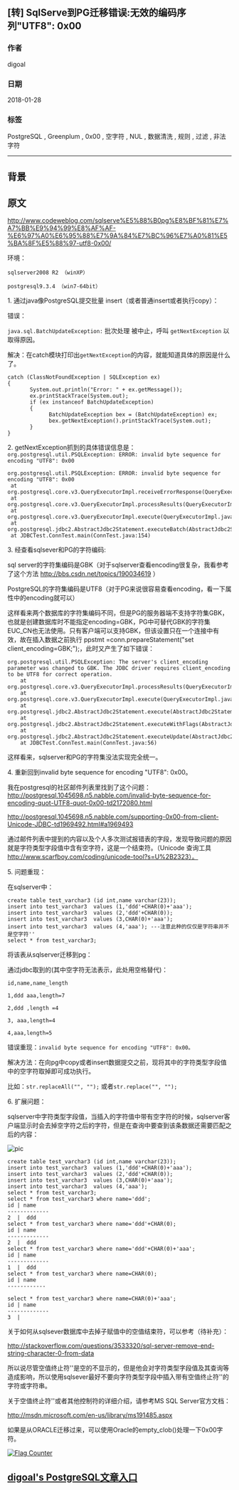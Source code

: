 ## [转] SqlServe到PG迁移错误:无效的编码序列"UTF8": 0x00  
          
### 作者          
digoal          
          
### 日期          
2018-01-28          
          
### 标签          
PostgreSQL , Greenplum , 0x00 , 空字符 , NUL , 数据清洗 , 规则 , 过滤 , 非法字符          
          
----          
          
## 背景       
## 原文
  
http://www.codeweblog.com/sqlserve%E5%88%B0pg%E8%BF%81%E7%A7%BB%E9%94%99%E8%AF%AF-%E6%97%A0%E6%95%88%E7%9A%84%E7%BC%96%E7%A0%81%E5%BA%8F%E5%88%97-utf8-0x00/  
  
环境：  
  
```  
sqlserver2008 R2 （winXP）  
  
postgresql9.3.4 （win7-64bit）  
```  
  
1\. 通过java像PostgreSQL提交批量 insert（或者普通insert或者执行copy）：  
  
错误：  
  
```java.sql.BatchUpdateException:``` 批次处理 被中止，呼叫 ```getNextException``` 以取得原因。  
  
解决：在catch模块打印出```getNextException```的内容，就能知道具体的原因是什么了。  
  
```  
catch (ClassNotFoundException | SQLException ex)  
{  
       System.out.println("Error: " + ex.getMessage());  
       ex.printStackTrace(System.out);  
       if (ex instanceof BatchUpdateException)  
       {  
             BatchUpdateException bex = (BatchUpdateException) ex;  
             bex.getNextException().printStackTrace(System.out);  
       }  
}  
```  
  
2\. getNextException抓到的具体错误信息是：```org.postgresql.util.PSQLException: ERROR: invalid byte sequence for encoding "UTF8": 0x00```  
  
```  
org.postgresql.util.PSQLException: ERROR: invalid byte sequence for encoding "UTF8": 0x00  
 at org.postgresql.core.v3.QueryExecutorImpl.receiveErrorResponse(QueryExecutorImpl.java:2198)  
 at org.postgresql.core.v3.QueryExecutorImpl.processResults(QueryExecutorImpl.java:1927)  
 at org.postgresql.core.v3.QueryExecutorImpl.execute(QueryExecutorImpl.java:405)  
 at org.postgresql.jdbc2.AbstractJdbc2Statement.executeBatch(AbstractJdbc2Statement.java:2892)  
 at JDBCTest.ConnTest.main(ConnTest.java:154)  
```  
  
3\. 经查看sqlsever和PG的字符编码:  
  
sql server的字符集编码是GBK（对于sqlserver查看encoding很复杂，我看参考了这个方法 http://bbs.csdn.net/topics/190034619 ）  
  
PostgreSQL的字符集编码是UTF8（对于PG来说很容易查看encoding，看一下属性中的encoding就可以）  
  
这样看来两个数据库的字符集编码不同，但是PG的服务器端不支持字符集GBK，也就是创建数据库时不能指定encoding=GBK，PG中可替代GBK的字符集EUC_CN也无法使用。只有客户端可以支持GBK，但该设置只在一个连接中有效，故在插入数据之前执行 ppstmt =conn.prepareStatement("set client_encoding=GBK;");，此时又产生了如下错误：  
  
```  
org.postgresql.util.PSQLException: The server's client_encoding parameter was changed to GBK. The JDBC driver requires client_encoding to be UTF8 for correct operation.  
    at org.postgresql.core.v3.QueryExecutorImpl.processResults(QueryExecutorImpl.java:1966)  
    at org.postgresql.core.v3.QueryExecutorImpl.execute(QueryExecutorImpl.java:255)  
    at org.postgresql.jdbc2.AbstractJdbc2Statement.execute(AbstractJdbc2Statement.java:561)  
    at org.postgresql.jdbc2.AbstractJdbc2Statement.executeWithFlags(AbstractJdbc2Statement.java:419)  
    at org.postgresql.jdbc2.AbstractJdbc2Statement.executeUpdate(AbstractJdbc2Statement.java:365)  
    at JDBCTest.ConnTest.main(ConnTest.java:56)  
```  
  
这样看来，sqlserver和PG的字符集没法实现完全统一。  
  
4\. 重新回到invalid byte sequence for encoding "UTF8": 0x00。  
  
我在postgresql的社区邮件列表里找到了这个问题：http://postgresql.1045698.n5.nabble.com/invalid-byte-sequence-for-encoding-quot-UTF8-quot-0x00-td2172080.html  
  
http://postgresql.1045698.n5.nabble.com/supporting-0x00-from-client-Unicode-JDBC-td1969492.html#a1969493  
  
通过邮件列表中提到的内容以及个人多次测试报错表的字段，发现导致问题的原因就是字符类型字段值中含有空字符，这是一个结束符。（Unicode 查询工具 http://www.scarfboy.com/coding/unicode-tool?s=U%2B2323）。  
  
5\. 问题重现：  
  
在sqlserver中：  
  
```  
create table test_varchar3 (id int,name varchar(23));  
insert into test_varchar3  values (1,'ddd'+CHAR(0)+'aaa');  
insert into test_varchar3  values (2,'ddd'+CHAR(0));  
insert into test_varchar3  values (3,CHAR(0)+'aaa');  
insert into test_varchar3  values (4,'aaa'); ---注意此种的仅仅是字符串并不是空字符''  
select * from test_varchar3;  
```  
  
将该表从sqlserver迁移到pg：  
  
通过jdbc取到的(其中空字符无法表示，此处用空格替代)：  
  
```  
id,name,name_length  
  
1,ddd aaa,length=7  
  
2,ddd ,length =4  
  
3, aaa,length=4  
  
4,aaa,length=5  
```  
  
错误重现：```invalid byte sequence for encoding "UTF8": 0x00。```  
  
解决方法：在向pg中copy或者insert数据提交之前，现将其中的字符类型字段值中的空字符取掉即可成功执行。  
  
比如：```str.replaceAll("", "");``` 或者```str.replace("", "");```  
  
6\. 扩展问题：  
  
sqlserver中字符类型字段值，当插入的字符值中带有空字符的时候，sqlserver客户端显示时会去掉空字符之后的字符，但是在查询中要查到该条数据还需要匹配之后的内容：  
  
![pic](20180128_02_pic_001.jpg)  
  
```  
create table test_varchar3 (id int,name varchar(23));  
insert into test_varchar3  values (1,'ddd'+CHAR(0)+'aaa');  
insert into test_varchar3  values (2,'ddd'+CHAR(0));  
insert into test_varchar3  values (3,CHAR(0)+'aaa');  
insert into test_varchar3  values (4,'aaa');  
select * from test_varchar3;  
select * from test_varchar3 where name='ddd';  
id | name  
-------------  
2  |  ddd  
select * from test_varchar3 where name='ddd'+CHAR(0);  
id | name  
-------------  
2  |  ddd  
select * from test_varchar3 where name='ddd'+CHAR(0)+'aaa';  
id | name  
-------------  
1  |  ddd  
select * from test_varchar3 where name=CHAR(0);  
id | name  
------------  
  
select * from test_varchar3 where name=CHAR(0)+'aaa';  
id | name  
-------------  
3  |     
```  
  
关于如何从sqlsever数据库中去掉子赋值中的空值结束符，可以参考（待补充）：  
  
http://stackoverflow.com/questions/3533320/sql-server-remove-end-string-character-0-from-data  
  
所以说尽管空值终止符''是空的不显示的，但是他会对字符类型字段值及其查询等造成影响，所以使用sqlsever最好不要向字符类型字段中插入带有空值终止符''的字符或字符串。  
  
关于空值终止符''或者其他控制符的详细介绍，请参考MS SQL Server官方文档：  
  
http://msdn.microsoft.com/en-us/library/ms191485.aspx  
   
如果是从ORACLE迁移过来，可以使用Oracle的empty_clob()处理一下0x00字符。   
  
<a rel="nofollow" href="http://info.flagcounter.com/h9V1"  ><img src="http://s03.flagcounter.com/count/h9V1/bg_FFFFFF/txt_000000/border_CCCCCC/columns_2/maxflags_12/viewers_0/labels_0/pageviews_0/flags_0/"  alt="Flag Counter"  border="0"  ></a>  
  
  
  
  
## [digoal's PostgreSQL文章入口](https://github.com/digoal/blog/blob/master/README.md "22709685feb7cab07d30f30387f0a9ae")
  
